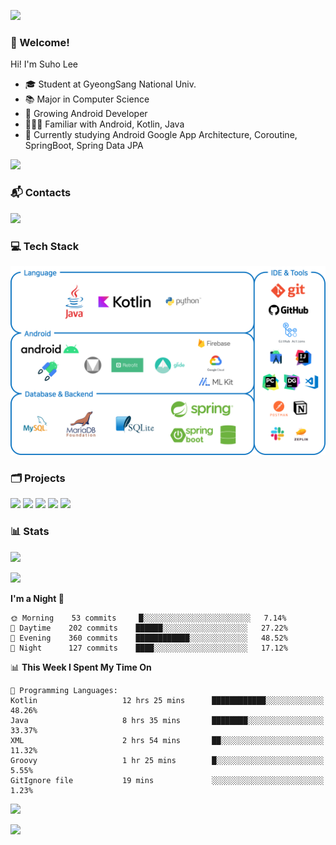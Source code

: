 ![](https://capsule-render.vercel.app/api?type=waving&color=93A9D1&section=header&height=200&text=Lee%20Suho&fontColor=black&fontSize=50&fontAlignY=30)

### 👋 Welcome!
Hi! I'm Suho Lee
- 🎓 Student at GyeongSang National Univ.
- 📚 Major in Computer Science
- 🌱 Growing Android Developer
- 👨🏻‍💻 Familiar with Android, Kotlin, Java
- 🤔 Currently studying Android Google App Architecture, Coroutine, SpringBoot, Spring Data JPA

[![](https://hits.seeyoufarm.com/api/count/incr/badge.svg?url=https%3A%2F%2Fgithub.com%2Fleesh96&count_bg=%238BD951&title_bg=%236E6E6E&icon=github.svg&icon_color=%23FFFFFF&title=Hits%21&edge_flat=false)](https://github.com/leesh96)

### 📬 Contacts
[![](https://img.shields.io/badge/Gmail-D14836?style=for-the-badge&logo=Gmail&logoColor=white&link=suho2718@gmail.com)](mailto:lksy1294@gmail.com)

### 💻 Tech Stack
![](/img/techstack.png)

### 🗂 Projects
[![](https://github-readme-stats.vercel.app/api/pin/?username=PeopleAndService&repo=BBasPassenger-Android&hide_border=true&border_radius=10&theme=blueberry&show_owner=false)](https://github.com/PeopleAndService/BBasPassenger-Android)
[![](https://github-readme-stats.vercel.app/api/pin/?username=Dynamic-LAB&repo=sinsungo_android&hide_border=true&border_radius=10&theme=blueberry&show_owner=false)](https://github.com/Dynamic-LAB/sinsungo_android)
[![](https://github-readme-stats.vercel.app/api/pin/?username=Yg323&repo=app_anima&hide_border=true&border_radius=10&theme=blueberry&show_owner=false)](https://github.com/Yg323/app_anima)
[![](https://github-readme-stats.vercel.app/api/pin/?username=leesh96&repo=Memorythm&hide_border=true&border_radius=10&theme=blueberry&show_owner=false)](https://github.com/leesh96/Memorythm)
[![](https://github-readme-stats.vercel.app/api/pin/?username=leesh96&repo=Petlog&hide_border=true&border_radius=10&theme=blueberry&show_owner=false)](https://github.com/leesh96/Petlog)

### 📊 Stats
[![](https://github-readme-stats.vercel.app/api/?username=leesh96&theme=blueberry&show_icons=true&hide_border=true&count_private=true&border_radius=10&include_all_commits=true)](https://github.com/leesh96?tab=repositories)

[![](https://github-profile-trophy.vercel.app/?username=leesh96&theme=chalk&title=Commits,Issues,PullRequest,Repositories&margin-w=10&no-frame=true)](https://github.com/leesh96?tab=repositories)

<!--START_SECTION:waka-->
**I'm a Night 🦉** 

```text
🌞 Morning    53 commits     █░░░░░░░░░░░░░░░░░░░░░░░░   7.14% 
🌆 Daytime    202 commits    ██████░░░░░░░░░░░░░░░░░░░   27.22% 
🌃 Evening    360 commits    ████████████░░░░░░░░░░░░░   48.52% 
🌙 Night      127 commits    ████░░░░░░░░░░░░░░░░░░░░░   17.12%

```


📊 **This Week I Spent My Time On** 

```text
💬 Programming Languages: 
Kotlin                   12 hrs 25 mins      ████████████░░░░░░░░░░░░░   48.26% 
Java                     8 hrs 35 mins       ████████░░░░░░░░░░░░░░░░░   33.37% 
XML                      2 hrs 54 mins       ██░░░░░░░░░░░░░░░░░░░░░░░   11.32% 
Groovy                   1 hr 25 mins        █░░░░░░░░░░░░░░░░░░░░░░░░   5.55% 
GitIgnore file           19 mins             ░░░░░░░░░░░░░░░░░░░░░░░░░   1.23%

```


<!--END_SECTION:waka-->

[![](https://github-readme-solvedac.hyp3rflow.vercel.app/api/?handle=suho2718)](https://solved.ac/profile/suho2718)

![](https://capsule-render.vercel.app/api?type=waving&color=93A9D1&section=footer&height=200)
